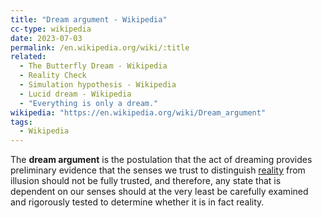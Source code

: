 ```yaml
---
title: "Dream argument - Wikipedia"
cc-type: wikipedia
date: 2023-07-03
permalink: /en.wikipedia.org/wiki/:title
related:
  - The Butterfly Dream - Wikipedia
  - Reality Check
  - Simulation hypothesis - Wikipedia
  - Lucid dream - Wikipedia
  - "Everything is only a dream."
wikipedia: "https://en.wikipedia.org/wiki/Dream_argument"
tags:
  - Wikipedia
---
```

The **dream argument** is the postulation that the act of dreaming provides preliminary evidence that the senses we trust to distinguish [reality](/en.wikipedia.org/wiki/Reality) from illusion should not be fully trusted, and therefore, any state that is dependent on our senses should at the very least be carefully examined and rigorously tested to determine whether it is in fact reality.